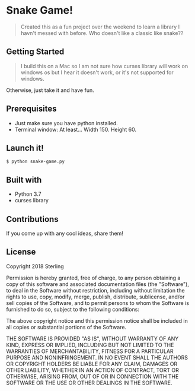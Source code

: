 # Snake Game!

> Created this as a fun project over the weekend to learn a library I havn't messed with before. 
> Who doesn't like a classic like snake?? 

## Getting Started

> I build this on a Mac so I am not sure how curses library will work on windows os but I hear it doesn't work, or it's not supported for windows.

Otherwise, just take it and have fun.

## Prerequisites

* Just make sure you have python installed.
* Terminal window: At least... Width 150. Height 60.

## Launch it!
```
$ python snake-game.py
```

## Built with

* Python 3.7
* curses library

## Contributions

If you come up with any cool ideas, share them!

## License

Copyright 2018 Sterling

Permission is hereby granted, free of charge, to any person obtaining a copy of this software and associated documentation files (the "Software"), to deal in the Software without restriction, including without limitation the rights to use, copy, modify, merge, publish, distribute, sublicense, and/or sell copies of the Software, and to permit persons to whom the Software is furnished to do so, subject to the following conditions:

The above copyright notice and this permission notice shall be included in all copies or substantial portions of the Software.

THE SOFTWARE IS PROVIDED "AS IS", WITHOUT WARRANTY OF ANY KIND, EXPRESS OR IMPLIED, INCLUDING BUT NOT LIMITED TO THE WARRANTIES OF MERCHANTABILITY, FITNESS FOR A PARTICULAR PURPOSE AND NONINFRINGEMENT. IN NO EVENT SHALL THE AUTHORS OR COPYRIGHT HOLDERS BE LIABLE FOR ANY CLAIM, DAMAGES OR OTHER LIABILITY, WHETHER IN AN ACTION OF CONTRACT, TORT OR OTHERWISE, ARISING FROM, OUT OF OR IN CONNECTION WITH THE SOFTWARE OR THE USE OR OTHER DEALINGS IN THE SOFTWARE.
